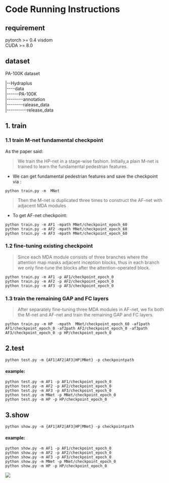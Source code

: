 # Code  Running Instructions

## requirement  
pytorch >= 0.4 
visdom  
CUDA >= 8.0  

## dataset  
PA-100K dataset  

|--Hydraplus  
|----data  
|------PA-100K  
|--------annotation  
|--------ralease_data  
|----------release_data  

## 1. train

### 1.1 train M-net fundamental checkpoint
As the paper said:
> We train the HP-net in a stage-wise fashion. Initially,a plain M-net is trained to learn the fundamental pedestrian features.
- We can get fundamental pedestrian features and save the checkpoint via :
```
python train.py -m  MNet
```

> Then the M-net is duplicated three times to construct the AF-net with adjacent MDA modules

- To get AF-net checkpoint:
```
python train.py -m AF1 -mpath MNet/checkpoint_epoch_60
python train.py -m AF2 -mpath MNet/checkpoint_epoch_60
python train.py -m AF3 -mpath MNet/checkpoint_epoch_60
```


### 1.2 fine-tuning existing checkpoint  

> Since each MDA module consists of three branches where the attention map masks adjacent inception blocks, thus in each branch we only fine-tune the blocks after the attention-operated block.

    python train.py -m AF1 -p AF1/checkpoint_epoch_0  
    python train.py -m AF2 -p AF2/checkpoint_epoch_0  
    python train.py -m AF3 -p AF3/checkpoint_epoch_0  

### 1.3 train the remaining GAP and FC layers

> After separately fine-tuning three MDA modules in AF-net, we fix both the M-net and AF-net and train the remaining GAP and FC layers.

```
python train.py -m HP  -mpath  MNet/checkpoint_epoch_60 -af1path AF1/checkpoint_epoch_0 -af2path AF2/checkpoint_epoch_0 -af3path AF3/checkpoint_epoch_0 -p HP/checkpoint_epoch_0
```


## 2.test  
    python test.py -m {AF1|AF2|AF3|HP|MNet} -p checkpointpath  
#### example:  
    python test.py -m AF1 -p AF1/checkpoint_epoch_0
    python test.py -m AF2 -p AF2/checkpoint_epoch_0
    python test.py -m AF3 -p AF3/checkpoint_epoch_0
    python test.py -m MNet -p MNet/checkpoint_epoch_0
    python test.py -m HP -p HP/checkpoint_epoch_0
## 3.show  
    python show.py -m {AF1|AF2|AF3|HP|MNet} -p checkpointpath  
#### example:  
    python show.py -m AF1 -p AF1/checkpoint_epoch_0
    python show.py -m AF2 -p AF2/checkpoint_epoch_0
    python show.py -m AF3 -p AF3/checkpoint_epoch_0
    python show.py -m MNet -p MNet/checkpoint_epoch_0
    python show.py -m HP -p HP/checkpoint_epoch_0

![](/home/tay/HydraPlus-Net/Hydraplus_Net/img/show.png)